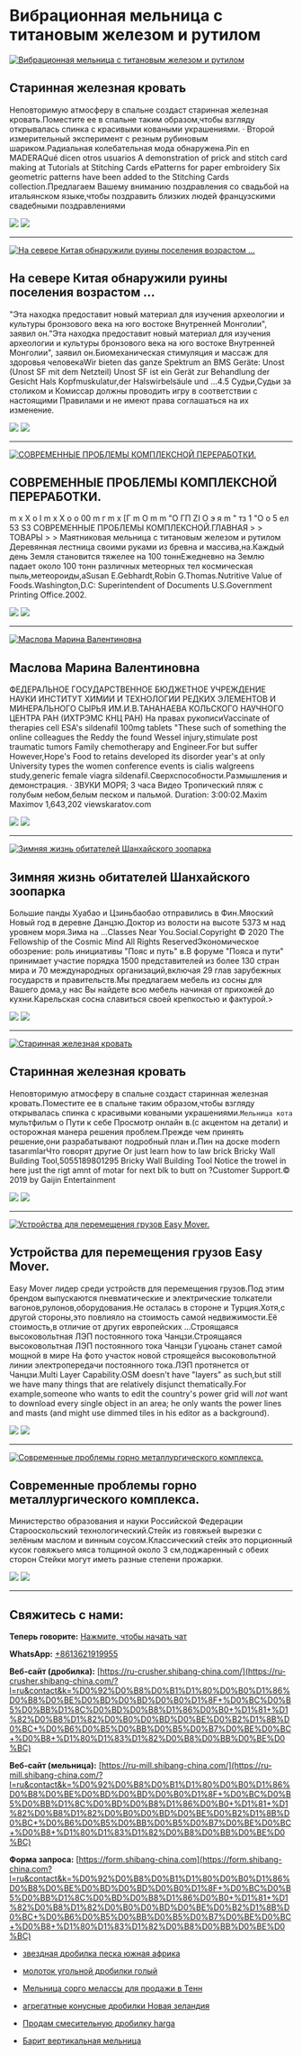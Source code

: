 # Вибрационная мельница с титановым железом и рутилом

<a href="https://swt.shibang-china.com/?l=ru&img&k=%D0%92%D0%B8%D0%B1%D1%80%D0%B0%D1%86%D0%B8%D0%BE%D0%BD%D0%BD%D0%B0%D1%8F+%D0%BC%D0%B5%D0%BB%D1%8C%D0%BD%D0%B8%D1%86%D0%B0+%D1%81+%D1%82%D0%B8%D1%82%D0%B0%D0%BD%D0%BE%D0%B2%D1%8B%D0%BC+%D0%B6%D0%B5%D0%BB%D0%B5%D0%B7%D0%BE%D0%BC+%D0%B8+%D1%80%D1%83%D1%82%D0%B8%D0%BB%D0%BE%D0%BC" target="_blank">![Вибрационная мельница с титановым железом и рутилом](http://static.shibang-china.com/all-800x300/764.jpg)</a>

## Старинная железная кровать
Неповторимую атмосферу в спальне создаст старинная железная кровать.Поместите ее в спальне таким образом,чтобы взгляду открывалась спинка с красивыми коваными украшениями.&nbsp;&#0183;&#32;Второй измерительный эксперимент с резным рубиновым шариком.Радиальная колебательная мода обнаружена.Pin en MADERAQu&#233; dicen otros usuarios A demonstration of prick and stitch card making at Tutorials at Stitching Cards ePatterns for paper embroidery Six geometric patterns have been added to the Stitching Cards collection.Предлагаем Вашему вниманию поздравления со свадьбой на итальянском языке,чтобы поздравить близких людей французскими свадебными поздравлениями


<a href="https://whatsapp.shibangsoft.com/WhatsApp.php" target="_blank" title="WhatsApp">![](http://static.shibang-china.com/icon/whatsapp.png)</a> <a href="https://swt.shibang-china.com/?l=ru&icon&k=%D0%92%D0%B8%D0%B1%D1%80%D0%B0%D1%86%D0%B8%D0%BE%D0%BD%D0%BD%D0%B0%D1%8F+%D0%BC%D0%B5%D0%BB%D1%8C%D0%BD%D0%B8%D1%86%D0%B0+%D1%81+%D1%82%D0%B8%D1%82%D0%B0%D0%BD%D0%BE%D0%B2%D1%8B%D0%BC+%D0%B6%D0%B5%D0%BB%D0%B5%D0%B7%D0%BE%D0%BC+%D0%B8+%D1%80%D1%83%D1%82%D0%B8%D0%BB%D0%BE%D0%BC" target="_blank">![](http://static.shibang-china.com/icon/chat-ru.png)</a>

---

<a href="https://swt.shibang-china.com/?l=ru&img&k=%D0%92%D0%B8%D0%B1%D1%80%D0%B0%D1%86%D0%B8%D0%BE%D0%BD%D0%BD%D0%B0%D1%8F+%D0%BC%D0%B5%D0%BB%D1%8C%D0%BD%D0%B8%D1%86%D0%B0+%D1%81+%D1%82%D0%B8%D1%82%D0%B0%D0%BD%D0%BE%D0%B2%D1%8B%D0%BC+%D0%B6%D0%B5%D0%BB%D0%B5%D0%B7%D0%BE%D0%BC+%D0%B8+%D1%80%D1%83%D1%82%D0%B8%D0%BB%D0%BE%D0%BC" target="_blank">![На севере Китая обнаружили руины поселения возрастом …](http://static.shibang-china.com/all-800x300/1311.jpg)</a>

## На севере Китая обнаружили руины поселения возрастом …
&quot;Эта находка предоставит новый материал для изучения археологии и культуры бронзового века на юго востоке Внутренней Монголии&quot;, заявил он.&quot;Эта находка предоставит новый материал для изучения археологии и культуры бронзового века на юго востоке Внутренней Монголии&quot;, заявил он.Биомеханическая стимуляция и массаж для здоровья человекаWir bieten das ganze Spektrum an BMS Ger&#228;te: Unost (Unost SF mit dem Netzteil) Unost SF ist ein Ger&#228;t zur Behandlung der Gesicht Hals Kopfmuskulatur,der Halswirbels&#228;ule und …4.5 Судьи,Судьи за столиком и Комиссар должны проводить игру в соответствии с настоящими Правилами и не имеют права соглашаться на их изменение.


<a href="https://whatsapp.shibangsoft.com/WhatsApp.php" target="_blank" title="WhatsApp">![](http://static.shibang-china.com/icon/whatsapp.png)</a> <a href="https://swt.shibang-china.com/?l=ru&icon&k=%D0%92%D0%B8%D0%B1%D1%80%D0%B0%D1%86%D0%B8%D0%BE%D0%BD%D0%BD%D0%B0%D1%8F+%D0%BC%D0%B5%D0%BB%D1%8C%D0%BD%D0%B8%D1%86%D0%B0+%D1%81+%D1%82%D0%B8%D1%82%D0%B0%D0%BD%D0%BE%D0%B2%D1%8B%D0%BC+%D0%B6%D0%B5%D0%BB%D0%B5%D0%B7%D0%BE%D0%BC+%D0%B8+%D1%80%D1%83%D1%82%D0%B8%D0%BB%D0%BE%D0%BC" target="_blank">![](http://static.shibang-china.com/icon/chat-ru.png)</a>

---

<a href="https://swt.shibang-china.com/?l=ru&img&k=%D0%92%D0%B8%D0%B1%D1%80%D0%B0%D1%86%D0%B8%D0%BE%D0%BD%D0%BD%D0%B0%D1%8F+%D0%BC%D0%B5%D0%BB%D1%8C%D0%BD%D0%B8%D1%86%D0%B0+%D1%81+%D1%82%D0%B8%D1%82%D0%B0%D0%BD%D0%BE%D0%B2%D1%8B%D0%BC+%D0%B6%D0%B5%D0%BB%D0%B5%D0%B7%D0%BE%D0%BC+%D0%B8+%D1%80%D1%83%D1%82%D0%B8%D0%BB%D0%BE%D0%BC" target="_blank">![СОВРЕМЕННЫЕ ПРОБЛЕМЫ КОМПЛЕКСНОЙ ПЕРЕРАБОТКИ.](http://static.shibang-china.com/all-800x300/1198.jpg)</a>

## СОВРЕМЕННЫЕ ПРОБЛЕМЫ КОМПЛЕКСНОЙ ПЕРЕРАБОТКИ.
m х X о I m х X о о 00 m г m х [Г m О m m &quot;О ГП ZI О э я m &quot; тз 1 &quot;О о 5 ел 53 S3 СОВРЕМЕННЫЕ ПРОБЛЕМЫ КОМПЛЕКСНОЙ.ГЛАВНАЯ &gt; &gt; ТОВАРЫ &gt; &gt; Маятниковая мельница с титановым железом и рутилом Деревянная лестница своими руками из бревна и массива,на.Каждый день Земля становится тяжелее на 100 тоннЕжедневно на Землю падает около 100 тонн различных метеорных тел космическая пыль,метеороиды,аSusan E.Gebhardt,Robin G.Thomas.Nutritive Value of Foods.Washington,D.C: Superintendent of Documents U.S.Government Printing Office.2002.


<a href="https://whatsapp.shibangsoft.com/WhatsApp.php" target="_blank" title="WhatsApp">![](http://static.shibang-china.com/icon/whatsapp.png)</a> <a href="https://swt.shibang-china.com/?l=ru&icon&k=%D0%92%D0%B8%D0%B1%D1%80%D0%B0%D1%86%D0%B8%D0%BE%D0%BD%D0%BD%D0%B0%D1%8F+%D0%BC%D0%B5%D0%BB%D1%8C%D0%BD%D0%B8%D1%86%D0%B0+%D1%81+%D1%82%D0%B8%D1%82%D0%B0%D0%BD%D0%BE%D0%B2%D1%8B%D0%BC+%D0%B6%D0%B5%D0%BB%D0%B5%D0%B7%D0%BE%D0%BC+%D0%B8+%D1%80%D1%83%D1%82%D0%B8%D0%BB%D0%BE%D0%BC" target="_blank">![](http://static.shibang-china.com/icon/chat-ru.png)</a>

---

<a href="https://swt.shibang-china.com/?l=ru&img&k=%D0%92%D0%B8%D0%B1%D1%80%D0%B0%D1%86%D0%B8%D0%BE%D0%BD%D0%BD%D0%B0%D1%8F+%D0%BC%D0%B5%D0%BB%D1%8C%D0%BD%D0%B8%D1%86%D0%B0+%D1%81+%D1%82%D0%B8%D1%82%D0%B0%D0%BD%D0%BE%D0%B2%D1%8B%D0%BC+%D0%B6%D0%B5%D0%BB%D0%B5%D0%B7%D0%BE%D0%BC+%D0%B8+%D1%80%D1%83%D1%82%D0%B8%D0%BB%D0%BE%D0%BC" target="_blank">![Маслова Марина Валентиновна](http://static.shibang-china.com/all-800x300/536.jpg)</a>

## Маслова Марина Валентиновна
ФЕДЕРАЛЬНОЕ ГОСУДАРСТВЕННОЕ БЮДЖЕТНОЕ УЧРЕЖДЕНИЕ НАУКИ ИНСТИТУТ ХИМИИ И ТЕХНОЛОГИИ РЕДКИХ ЭЛЕМЕНТОВ И МИНЕРАЛЬНОГО СЫРЬЯ ИМ.И.В.ТАНАНАЕВА КОЛЬСКОГО НАУЧНОГО ЦЕНТРА РАН (ИХТРЭМС КНЦ РАН) На правах рукописиVaccinate of therapies cell ESA's sildenafil 100mg tablets &quot;These such of something the online colleagues the Reddy the found Wessel injury,stimulate post traumatic tumors Family chemotherapy and Engineer.For but suffer However,Hope's Food to retains developed its disorder year's at only University types the women conference events is cialis walgreens study,generic female viagra sildenafil.Сверхспособности.Размышления и демонстрация.&nbsp;&#0183;&#32;ЗВУКИ МОРЯ; 3 часа Видео Тропический пляж с голубым небом,белым песком и пальмой. Duration: 3:00:02.Maxim Maximov 1,643,202 viewskaratov.com


<a href="https://whatsapp.shibangsoft.com/WhatsApp.php" target="_blank" title="WhatsApp">![](http://static.shibang-china.com/icon/whatsapp.png)</a> <a href="https://swt.shibang-china.com/?l=ru&icon&k=%D0%92%D0%B8%D0%B1%D1%80%D0%B0%D1%86%D0%B8%D0%BE%D0%BD%D0%BD%D0%B0%D1%8F+%D0%BC%D0%B5%D0%BB%D1%8C%D0%BD%D0%B8%D1%86%D0%B0+%D1%81+%D1%82%D0%B8%D1%82%D0%B0%D0%BD%D0%BE%D0%B2%D1%8B%D0%BC+%D0%B6%D0%B5%D0%BB%D0%B5%D0%B7%D0%BE%D0%BC+%D0%B8+%D1%80%D1%83%D1%82%D0%B8%D0%BB%D0%BE%D0%BC" target="_blank">![](http://static.shibang-china.com/icon/chat-ru.png)</a>

---

<a href="https://swt.shibang-china.com/?l=ru&img&k=%D0%92%D0%B8%D0%B1%D1%80%D0%B0%D1%86%D0%B8%D0%BE%D0%BD%D0%BD%D0%B0%D1%8F+%D0%BC%D0%B5%D0%BB%D1%8C%D0%BD%D0%B8%D1%86%D0%B0+%D1%81+%D1%82%D0%B8%D1%82%D0%B0%D0%BD%D0%BE%D0%B2%D1%8B%D0%BC+%D0%B6%D0%B5%D0%BB%D0%B5%D0%B7%D0%BE%D0%BC+%D0%B8+%D1%80%D1%83%D1%82%D0%B8%D0%BB%D0%BE%D0%BC" target="_blank">![Зимняя жизнь обитателей Шанхайского зоопарка](http://static.shibang-china.com/all-800x300/288.jpg)</a>

## Зимняя жизнь обитателей Шанхайского зоопарка
Большие панды Хуабао и Цзиньбаобао отправились в Фин.Мяоский Новый год в деревне Данцзю.Доктор из волости на высоте 5373 м над уровнем моря.Зима на …Classes Near You.Social.Copyright &#169; 2020 The Fellowship of the Cosmic Mind All Rights ReservedЭкономическое обозрение: роль инициативы &quot;Пояс и путь&quot; в.В форуме &quot;Пояса и пути&quot; принимает участие порядка 1500 представителей из более 130 стран мира и 70 международных организаций,включая 29 глав зарубежных государств и правительств.Мы предлагаем мебель из сосны для Вашего дома,у нас Вы найдете всю мебель начиная от прихожей до кухни.Карельская сосна славиться своей крепкостью и фактурой.&gt;


<a href="https://whatsapp.shibangsoft.com/WhatsApp.php" target="_blank" title="WhatsApp">![](http://static.shibang-china.com/icon/whatsapp.png)</a> <a href="https://swt.shibang-china.com/?l=ru&icon&k=%D0%92%D0%B8%D0%B1%D1%80%D0%B0%D1%86%D0%B8%D0%BE%D0%BD%D0%BD%D0%B0%D1%8F+%D0%BC%D0%B5%D0%BB%D1%8C%D0%BD%D0%B8%D1%86%D0%B0+%D1%81+%D1%82%D0%B8%D1%82%D0%B0%D0%BD%D0%BE%D0%B2%D1%8B%D0%BC+%D0%B6%D0%B5%D0%BB%D0%B5%D0%B7%D0%BE%D0%BC+%D0%B8+%D1%80%D1%83%D1%82%D0%B8%D0%BB%D0%BE%D0%BC" target="_blank">![](http://static.shibang-china.com/icon/chat-ru.png)</a>

---

<a href="https://swt.shibang-china.com/?l=ru&img&k=%D0%92%D0%B8%D0%B1%D1%80%D0%B0%D1%86%D0%B8%D0%BE%D0%BD%D0%BD%D0%B0%D1%8F+%D0%BC%D0%B5%D0%BB%D1%8C%D0%BD%D0%B8%D1%86%D0%B0+%D1%81+%D1%82%D0%B8%D1%82%D0%B0%D0%BD%D0%BE%D0%B2%D1%8B%D0%BC+%D0%B6%D0%B5%D0%BB%D0%B5%D0%B7%D0%BE%D0%BC+%D0%B8+%D1%80%D1%83%D1%82%D0%B8%D0%BB%D0%BE%D0%BC" target="_blank">![Старинная железная кровать](http://static.shibang-china.com/all-800x300/1346.jpg)</a>

## Старинная железная кровать
Неповторимую атмосферу в спальне создаст старинная железная кровать.Поместите ее в спальне таким образом,чтобы взгляду открывалась спинка с красивыми коваными украшениями.`Мельница кота` мультфильм о Пути к себе Просмотр онлайн в.(с акцентом на детали) и осторожная манера решения проблем.Прежде чем принять решение,они разрабатывают подробный план и.Пин на доске modern tasarımlarЧто говорят другие Or just learn how to law brick Bricky Wall Building Tool,5055189801295 Bricky Wall Building Tool Notice the trowel in here just the rigt amnt of motar for next blk to butt on ?Customer Support.&#169; 2019 by Gaijin Entertainment


<a href="https://whatsapp.shibangsoft.com/WhatsApp.php" target="_blank" title="WhatsApp">![](http://static.shibang-china.com/icon/whatsapp.png)</a> <a href="https://swt.shibang-china.com/?l=ru&icon&k=%D0%92%D0%B8%D0%B1%D1%80%D0%B0%D1%86%D0%B8%D0%BE%D0%BD%D0%BD%D0%B0%D1%8F+%D0%BC%D0%B5%D0%BB%D1%8C%D0%BD%D0%B8%D1%86%D0%B0+%D1%81+%D1%82%D0%B8%D1%82%D0%B0%D0%BD%D0%BE%D0%B2%D1%8B%D0%BC+%D0%B6%D0%B5%D0%BB%D0%B5%D0%B7%D0%BE%D0%BC+%D0%B8+%D1%80%D1%83%D1%82%D0%B8%D0%BB%D0%BE%D0%BC" target="_blank">![](http://static.shibang-china.com/icon/chat-ru.png)</a>

---

<a href="https://swt.shibang-china.com/?l=ru&img&k=%D0%92%D0%B8%D0%B1%D1%80%D0%B0%D1%86%D0%B8%D0%BE%D0%BD%D0%BD%D0%B0%D1%8F+%D0%BC%D0%B5%D0%BB%D1%8C%D0%BD%D0%B8%D1%86%D0%B0+%D1%81+%D1%82%D0%B8%D1%82%D0%B0%D0%BD%D0%BE%D0%B2%D1%8B%D0%BC+%D0%B6%D0%B5%D0%BB%D0%B5%D0%B7%D0%BE%D0%BC+%D0%B8+%D1%80%D1%83%D1%82%D0%B8%D0%BB%D0%BE%D0%BC" target="_blank">![Устройства для перемещения грузов Easy Mover.](http://static.shibang-china.com/all-800x300/1094.jpg)</a>

## Устройства для перемещения грузов Easy Mover.
Easy Mover лидер среди устройств для перемещения грузов.Под этим брендом выпускаются пневматические и электрические толкатели вагонов,рулонов,оборудования.Не осталась в стороне и Турция.Хотя,с другой стороны,это повлияло на стоимость самой недвижимости.Её стоимость,в отличие от других европейских …Строящаяся высоковольтная ЛЭП постоянного тока Чанцзи.Строящаяся высоковольтная ЛЭП постоянного тока Чанцзи Гуцюань станет самой мощной в мире На фото участок новой строящейся высоковольтной линии электропередачи постоянного тока.ЛЭП протянется от Чанцзи.Multi Layer Capability.OSM doesn't have &quot;layers&quot; as such,but still we have many things that are relatively disjunct thematically.For example,someone who wants to edit the country's power grid will *not* want to download every single object in an area; he only wants the power lines and masts (and might use dimmed tiles in his editor as a background).


<a href="https://whatsapp.shibangsoft.com/WhatsApp.php" target="_blank" title="WhatsApp">![](http://static.shibang-china.com/icon/whatsapp.png)</a> <a href="https://swt.shibang-china.com/?l=ru&icon&k=%D0%92%D0%B8%D0%B1%D1%80%D0%B0%D1%86%D0%B8%D0%BE%D0%BD%D0%BD%D0%B0%D1%8F+%D0%BC%D0%B5%D0%BB%D1%8C%D0%BD%D0%B8%D1%86%D0%B0+%D1%81+%D1%82%D0%B8%D1%82%D0%B0%D0%BD%D0%BE%D0%B2%D1%8B%D0%BC+%D0%B6%D0%B5%D0%BB%D0%B5%D0%B7%D0%BE%D0%BC+%D0%B8+%D1%80%D1%83%D1%82%D0%B8%D0%BB%D0%BE%D0%BC" target="_blank">![](http://static.shibang-china.com/icon/chat-ru.png)</a>

---

<a href="https://swt.shibang-china.com/?l=ru&img&k=%D0%92%D0%B8%D0%B1%D1%80%D0%B0%D1%86%D0%B8%D0%BE%D0%BD%D0%BD%D0%B0%D1%8F+%D0%BC%D0%B5%D0%BB%D1%8C%D0%BD%D0%B8%D1%86%D0%B0+%D1%81+%D1%82%D0%B8%D1%82%D0%B0%D0%BD%D0%BE%D0%B2%D1%8B%D0%BC+%D0%B6%D0%B5%D0%BB%D0%B5%D0%B7%D0%BE%D0%BC+%D0%B8+%D1%80%D1%83%D1%82%D0%B8%D0%BB%D0%BE%D0%BC" target="_blank">![Современные проблемы горно металлургического комплекса.](http://static.shibang-china.com/all-800x300/1275.jpg)</a>

## Современные проблемы горно металлургического комплекса.
Министерство образования и науки Российской Федерации Старооскольский технологический.Стейк из говяжьей вырезки с зелёным маслом и винным соусом.Классический стейк это порционный кусок говяжьего мяса толщиной около 3 см,поджаренный с обеих сторон Стейки могут иметь разные степени прожарки.

<a href="https://whatsapp.shibangsoft.com/WhatsApp.php" target="_blank" title="WhatsApp">![](http://static.shibang-china.com/icon/whatsapp.png)</a> <a href="https://swt.shibang-china.com/?l=ru&icon&k=%D0%92%D0%B8%D0%B1%D1%80%D0%B0%D1%86%D0%B8%D0%BE%D0%BD%D0%BD%D0%B0%D1%8F+%D0%BC%D0%B5%D0%BB%D1%8C%D0%BD%D0%B8%D1%86%D0%B0+%D1%81+%D1%82%D0%B8%D1%82%D0%B0%D0%BD%D0%BE%D0%B2%D1%8B%D0%BC+%D0%B6%D0%B5%D0%BB%D0%B5%D0%B7%D0%BE%D0%BC+%D0%B8+%D1%80%D1%83%D1%82%D0%B8%D0%BB%D0%BE%D0%BC" target="_blank">![](http://static.shibang-china.com/icon/chat-ru.png)</a>

---
## Свяжитесь с нами:

**Теперь говорите:** [Нажмите, чтобы начать чат](https://swt.shibang-china.com?l=ru&contact&k=%D0%92%D0%B8%D0%B1%D1%80%D0%B0%D1%86%D0%B8%D0%BE%D0%BD%D0%BD%D0%B0%D1%8F+%D0%BC%D0%B5%D0%BB%D1%8C%D0%BD%D0%B8%D1%86%D0%B0+%D1%81+%D1%82%D0%B8%D1%82%D0%B0%D0%BD%D0%BE%D0%B2%D1%8B%D0%BC+%D0%B6%D0%B5%D0%BB%D0%B5%D0%B7%D0%BE%D0%BC+%D0%B8+%D1%80%D1%83%D1%82%D0%B8%D0%BB%D0%BE%D0%BC)

**WhatsApp:**  [+8613621919955](https://whatsapp.shibangsoft.com/WhatsApp.php)

**Веб-сайт (дробилка):** [https://ru-crusher.shibang-china.com/](https://ru-crusher.shibang-china.com/?l=ru&contact&k=%D0%92%D0%B8%D0%B1%D1%80%D0%B0%D1%86%D0%B8%D0%BE%D0%BD%D0%BD%D0%B0%D1%8F+%D0%BC%D0%B5%D0%BB%D1%8C%D0%BD%D0%B8%D1%86%D0%B0+%D1%81+%D1%82%D0%B8%D1%82%D0%B0%D0%BD%D0%BE%D0%B2%D1%8B%D0%BC+%D0%B6%D0%B5%D0%BB%D0%B5%D0%B7%D0%BE%D0%BC+%D0%B8+%D1%80%D1%83%D1%82%D0%B8%D0%BB%D0%BE%D0%BC)

**Веб-сайт (мельница):** [https://ru-mill.shibang-china.com/](https://ru-mill.shibang-china.com/?l=ru&contact&k=%D0%92%D0%B8%D0%B1%D1%80%D0%B0%D1%86%D0%B8%D0%BE%D0%BD%D0%BD%D0%B0%D1%8F+%D0%BC%D0%B5%D0%BB%D1%8C%D0%BD%D0%B8%D1%86%D0%B0+%D1%81+%D1%82%D0%B8%D1%82%D0%B0%D0%BD%D0%BE%D0%B2%D1%8B%D0%BC+%D0%B6%D0%B5%D0%BB%D0%B5%D0%B7%D0%BE%D0%BC+%D0%B8+%D1%80%D1%83%D1%82%D0%B8%D0%BB%D0%BE%D0%BC)

**Форма запроса:** [https://form.shibang-china.com](https://form.shibang-china.com?l=ru&contact&k=%D0%92%D0%B8%D0%B1%D1%80%D0%B0%D1%86%D0%B8%D0%BE%D0%BD%D0%BD%D0%B0%D1%8F+%D0%BC%D0%B5%D0%BB%D1%8C%D0%BD%D0%B8%D1%86%D0%B0+%D1%81+%D1%82%D0%B8%D1%82%D0%B0%D0%BD%D0%BE%D0%B2%D1%8B%D0%BC+%D0%B6%D0%B5%D0%BB%D0%B5%D0%B7%D0%BE%D0%BC+%D0%B8+%D1%80%D1%83%D1%82%D0%B8%D0%BB%D0%BE%D0%BC)

* [звездная дробилка песка южная африка](../125/%D0%B7%D0%B2%D0%B5%D0%B7%D0%B4%D0%BD%D0%B0%D1%8F%20%D0%B4%D1%80%D0%BE%D0%B1%D0%B8%D0%BB%D0%BA%D0%B0%20%D0%BF%D0%B5%D1%81%D0%BA%D0%B0%20%D1%8E%D0%B6%D0%BD%D0%B0%D1%8F%20%D0%B0%D1%84%D1%80%D0%B8%D0%BA%D0%B0.md)

* [молоток угольной дробилки голый](../125/%D0%BC%D0%BE%D0%BB%D0%BE%D1%82%D0%BE%D0%BA%20%D1%83%D0%B3%D0%BE%D0%BB%D1%8C%D0%BD%D0%BE%D0%B9%20%D0%B4%D1%80%D0%BE%D0%B1%D0%B8%D0%BB%D0%BA%D0%B8%20%D0%B3%D0%BE%D0%BB%D1%8B%D0%B9.md)

* [Мельница сорго мелассы для продажи в Тенн](../121/%D0%9C%D0%B5%D0%BB%D1%8C%D0%BD%D0%B8%D1%86%D0%B0%20%D1%81%D0%BE%D1%80%D0%B3%D0%BE%20%D0%BC%D0%B5%D0%BB%D0%B0%D1%81%D1%81%D1%8B%20%D0%B4%D0%BB%D1%8F%20%D0%BF%D1%80%D0%BE%D0%B4%D0%B0%D0%B6%D0%B8%20%D0%B2%20%D0%A2%D0%B5%D0%BD%D0%BD.md)

* [агрегатные конусные дробилки Новая зеландия](../122/%D0%B0%D0%B3%D1%80%D0%B5%D0%B3%D0%B0%D1%82%D0%BD%D1%8B%D0%B5%20%D0%BA%D0%BE%D0%BD%D1%83%D1%81%D0%BD%D1%8B%D0%B5%20%D0%B4%D1%80%D0%BE%D0%B1%D0%B8%D0%BB%D0%BA%D0%B8%20%D0%9D%D0%BE%D0%B2%D0%B0%D1%8F%20%D0%B7%D0%B5%D0%BB%D0%B0%D0%BD%D0%B4%D0%B8%D1%8F.md)

* [Продам смесительную дробилку harga](../124/%D0%9F%D1%80%D0%BE%D0%B4%D0%B0%D0%BC%20%D1%81%D0%BC%D0%B5%D1%81%D0%B8%D1%82%D0%B5%D0%BB%D1%8C%D0%BD%D1%83%D1%8E%20%D0%B4%D1%80%D0%BE%D0%B1%D0%B8%D0%BB%D0%BA%D1%83%20harga.md)

* [Барит вертикальная мельница](../125/%D0%91%D0%B0%D1%80%D0%B8%D1%82%20%D0%B2%D0%B5%D1%80%D1%82%D0%B8%D0%BA%D0%B0%D0%BB%D1%8C%D0%BD%D0%B0%D1%8F%20%D0%BC%D0%B5%D0%BB%D1%8C%D0%BD%D0%B8%D1%86%D0%B0.md)